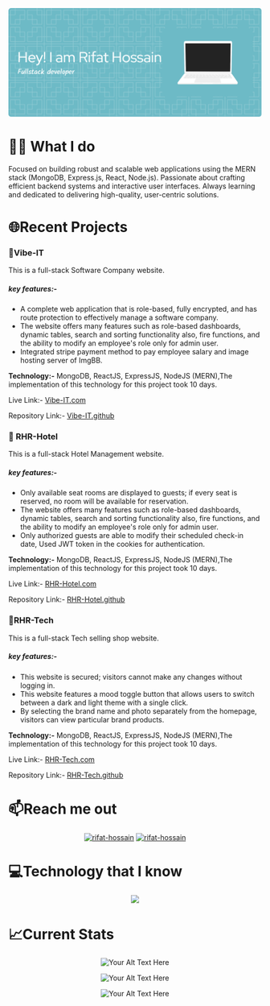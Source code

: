 ![Header](https://github.com/rifat-hossain07/rifat-hossain07/blob/main/github-header-image.png)
<h1 align="left">🧑🏻 What I do</h1>
<P>
  
Focused on building robust and scalable web applications using the MERN stack (MongoDB, Express.js, React, Node.js). Passionate about crafting efficient backend systems and interactive user interfaces. Always learning and dedicated to delivering high-quality, user-centric solutions.
</P>



 <h1>🌐Recent Projects</h1>
 <h3>💼Vibe-IT</h3>

This is a full-stack Software Company website.
<h5>key features:-</h5>
<ul>
  <li>A complete web application that is role-based, fully encrypted, and has route protection to effectively manage a software company.</li>
  <li>The website offers many features such as role-based dashboards, dynamic tables, search and sorting functionality also, fire functions, and the ability to modify an employee's role only for admin user.</li>
  <li>Integrated stripe payment method to pay employee salary and image hosting server of ImgBB.</li>
  </ul>
  <p>
<b>Technology:-</b> MongoDB, ReactJS, ExpressJS, NodeJS (MERN),The implementation of this technology for this project took 10 days.
</p>
<p>
Live Link:-  <a href="https://vibe-it.web.app/">Vibe-IT.com</a>
</p>
<p>
Repository Link:- <a href="https://github.com/rifat-hossain07/Vibe-IT-Web.git">Vibe-IT.github</a>
</p>

 <h3>🏨 RHR-Hotel</h3>

This is a full-stack Hotel Management website.
<h5>key features:-</h5>
<ul>
  <li>Only available seat rooms are displayed to guests; if every seat is reserved, no room will be available for reservation.</li>
  <li>The website offers many features such as role-based dashboards, dynamic tables, search and sorting functionality also, fire functions, and the ability to modify an employee's role only for admin user.</li>
  <li>Only authorized guests are able to modify their scheduled check-in date, Used JWT token in the cookies for authentication.</li>
  </ul>
  <p>
<b>Technology:-</b> MongoDB, ReactJS, ExpressJS, NodeJS (MERN),The implementation of this technology for this project took 10 days.
</p>
<p>
Live Link:-  <a href="https://rhr-hote-2.surge.sh/">RHR-Hotel.com</a>
</p>
<p>
Repository Link:- <a href="https://github.com/Rifatbd0789/RHR-Hotel-Web.git">RHR-Hotel.github</a>
</p>
 
<h3>🛒RHR-Tech</h3>

This is a full-stack Tech selling shop website.
<h5>key features:-</h5>
<ul>
  <li>This website is secured; visitors cannot make any changes without logging in.</li>
  <li>This website features a mood toggle button that allows users to switch between a dark and light theme with a single click.</li>
  <li>By selecting the brand name and photo separately from the homepage, visitors can view particular brand products.</li>
  </ul>
  <p>
<b>Technology:-</b> MongoDB, ReactJS, ExpressJS, NodeJS (MERN),The implementation of this technology for this project took 10 days.
</p>
<p>
Live Link:-  <a href="https://rhr-tech.web.app/">RHR-Tech.com</a>
</p>
<p>
Repository Link:- <a href="https://github.com/Rifatbd0789/RHR-Tech-Web.git">RHR-Tech.github</a>
</p>


<h1 align="left">📫Reach me out</h1>
<p align="center">
<a href="https://linkedin.com/in/rifat-rabbi"><img align="center" src="https://skillicons.dev/icons?i=linkedin" alt="rifat-hossain" /></a>
<a href="mailto:rifatrabby78@gmail.com"><img align="center" src="https://img.icons8.com/color/65/apple-mail.png" alt="rifat-hossain" /></a>
</p>

<h1 align="left">💻Technology that I know</h1>
<p align="center">
   <a href="https://skillicons.dev">  
  <img src="https://skillicons.dev/icons?i=js,tailwind,react,express,nodejs,mongodb,bootstrap,materialui,nextjs" />
  </a>
</p>

<h1 align="left">📈Current Stats</h1>
<p align="center">
  <img src="https://github-readme-streak-stats.herokuapp.com?user=rifat-hossain07&theme=react&border_radius=5&card_width=1000" alt="Your Alt Text Here">
</p>
<p align="center">
  <img src="http://github-profile-summary-cards.vercel.app/api/cards/repos-per-language?username=rifat-hossain07&theme=react" alt="Your Alt Text Here">
</p>

<p align="center">
  <img src="http://github-profile-summary-cards.vercel.app/api/cards/profile-details?username=rifat-hossain07&theme=react" alt="Your Alt Text Here">
  
</p>










<!--
**rifat-hossain07/rifat-hossain07** is a ✨ _special_ ✨ repository because its `README.md` (this file) appears on your GitHub profile.

Here are some ideas to get you started:

- 🔭 I’m currently working on ...
- 🌱 I’m currently learning ...
- 👯 I’m looking to collaborate on ...
- 🤔 I’m looking for help with ...
- 💬 Ask me about ...
- 📫 How to reach me: ...
- 😄 Pronouns: ...
- ⚡ Fun fact: ...
-->
